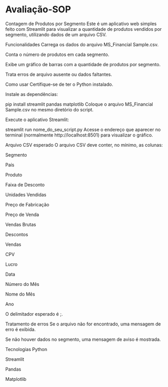 # Avaliação-SOP

Contagem de Produtos por Segmento
Este é um aplicativo web simples feito com Streamlit para visualizar a quantidade de produtos vendidos por segmento, utilizando dados de um arquivo CSV.

Funcionalidades
Carrega os dados do arquivo MS_Financial Sample.csv.

Conta o número de produtos em cada segmento.

Exibe um gráfico de barras com a quantidade de produtos por segmento.

Trata erros de arquivo ausente ou dados faltantes.

Como usar
Certifique-se de ter o Python instalado.

Instale as dependências:

pip install streamlit pandas matplotlib
Coloque o arquivo MS_Financial Sample.csv no mesmo diretório do script.

Execute o aplicativo Streamlit:

streamlit run nome_do_seu_script.py
Acesse o endereço que aparecer no terminal (normalmente http://localhost:8501) para visualizar o gráfico.

Arquivo CSV esperado
O arquivo CSV deve conter, no mínimo, as colunas:

Segmento

País

Produto

Faixa de Desconto

Unidades Vendidas

Preço de Fabricação

Preço de Venda

Vendas Brutas

Descontos

Vendas

CPV

Lucro

Data

Número do Mês

Nome do Mês

Ano

O delimitador esperado é ;.

Tratamento de erros
Se o arquivo não for encontrado, uma mensagem de erro é exibida.

Se não houver dados no segmento, uma mensagem de aviso é mostrada.

Tecnologias
Python

Streamlit

Pandas

Matplotlib

